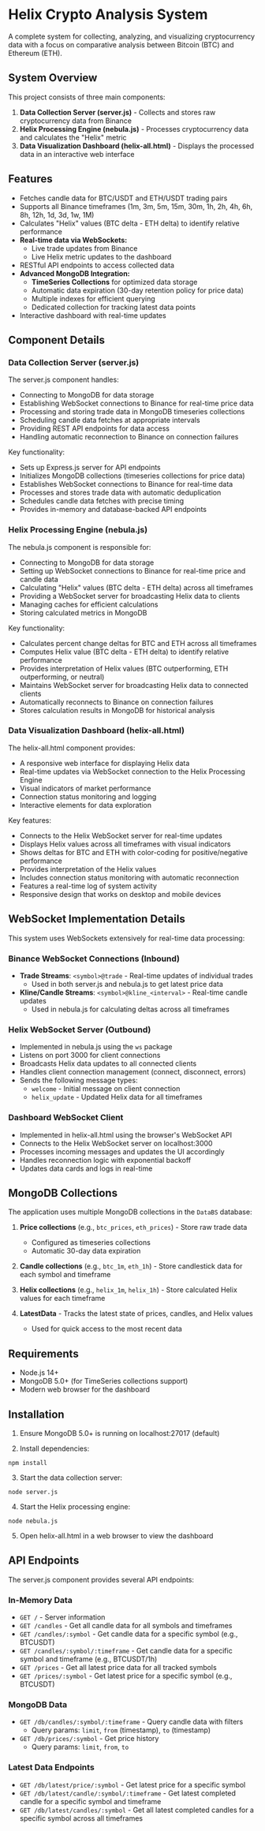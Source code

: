 # Helix Crypto Analysis System

A complete system for collecting, analyzing, and visualizing cryptocurrency data with a focus on comparative analysis between Bitcoin (BTC) and Ethereum (ETH).

## System Overview

This project consists of three main components:

1. **Data Collection Server (server.js)** - Collects and stores raw cryptocurrency data from Binance
2. **Helix Processing Engine (nebula.js)** - Processes cryptocurrency data and calculates the "Helix" metric
3. **Data Visualization Dashboard (helix-all.html)** - Displays the processed data in an interactive web interface

## Features

- Fetches candle data for BTC/USDT and ETH/USDT trading pairs
- Supports all Binance timeframes (1m, 3m, 5m, 15m, 30m, 1h, 2h, 4h, 6h, 8h, 12h, 1d, 3d, 1w, 1M)
- Calculates "Helix" values (BTC delta - ETH delta) to identify relative performance
- **Real-time data via WebSockets:**
  - Live trade updates from Binance
  - Live Helix metric updates to the dashboard
- RESTful API endpoints to access collected data
- **Advanced MongoDB Integration:**
  - **TimeSeries Collections** for optimized data storage
  - Automatic data expiration (30-day retention policy for price data)
  - Multiple indexes for efficient querying
  - Dedicated collection for tracking latest data points
- Interactive dashboard with real-time updates

## Component Details

### Data Collection Server (server.js)

The server.js component handles:

- Connecting to MongoDB for data storage
- Establishing WebSocket connections to Binance for real-time price data
- Processing and storing trade data in MongoDB timeseries collections
- Scheduling candle data fetches at appropriate intervals
- Providing REST API endpoints for data access
- Handling automatic reconnection to Binance on connection failures

Key functionality:
- Sets up Express.js server for API endpoints
- Initializes MongoDB collections (timeseries collections for price data)
- Establishes WebSocket connections to Binance for real-time data
- Processes and stores trade data with automatic deduplication
- Schedules candle data fetches with precise timing
- Provides in-memory and database-backed API endpoints

### Helix Processing Engine (nebula.js)

The nebula.js component is responsible for:

- Connecting to MongoDB for data storage
- Setting up WebSocket connections to Binance for real-time price and candle data
- Calculating "Helix" values (BTC delta - ETH delta) across all timeframes
- Providing a WebSocket server for broadcasting Helix data to clients
- Managing caches for efficient calculations
- Storing calculated metrics in MongoDB

Key functionality:
- Calculates percent change deltas for BTC and ETH across all timeframes
- Computes Helix value (BTC delta - ETH delta) to identify relative performance
- Provides interpretation of Helix values (BTC outperforming, ETH outperforming, or neutral)
- Maintains WebSocket server for broadcasting Helix data to connected clients
- Automatically reconnects to Binance on connection failures
- Stores calculation results in MongoDB for historical analysis

### Data Visualization Dashboard (helix-all.html)

The helix-all.html component provides:

- A responsive web interface for displaying Helix data
- Real-time updates via WebSocket connection to the Helix Processing Engine
- Visual indicators of market performance
- Connection status monitoring and logging
- Interactive elements for data exploration

Key features:
- Connects to the Helix WebSocket server for real-time updates
- Displays Helix values across all timeframes with visual indicators
- Shows deltas for BTC and ETH with color-coding for positive/negative performance
- Provides interpretation of the Helix values
- Includes connection status monitoring with automatic reconnection
- Features a real-time log of system activity
- Responsive design that works on desktop and mobile devices

## WebSocket Implementation Details

This system uses WebSockets extensively for real-time data processing:

### Binance WebSocket Connections (Inbound)
- **Trade Streams**: `<symbol>@trade` - Real-time updates of individual trades
  - Used in both server.js and nebula.js to get latest price data
- **Kline/Candle Streams**: `<symbol>@kline_<interval>` - Real-time candle updates
  - Used in nebula.js for calculating deltas across all timeframes

### Helix WebSocket Server (Outbound)
- Implemented in nebula.js using the `ws` package
- Listens on port 3000 for client connections
- Broadcasts Helix data updates to all connected clients
- Handles client connection management (connect, disconnect, errors)
- Sends the following message types:
  - `welcome` - Initial message on client connection
  - `helix_update` - Updated Helix data for all timeframes

### Dashboard WebSocket Client
- Implemented in helix-all.html using the browser's WebSocket API
- Connects to the Helix WebSocket server on localhost:3000
- Processes incoming messages and updates the UI accordingly
- Handles reconnection logic with exponential backoff
- Updates data cards and logs in real-time

## MongoDB Collections

The application uses multiple MongoDB collections in the `DataBS` database:

1. **Price collections** (e.g., `btc_prices`, `eth_prices`) - Store raw trade data
   - Configured as timeseries collections 
   - Automatic 30-day data expiration

2. **Candle collections** (e.g., `btc_1m`, `eth_1h`) - Store candlestick data for each symbol and timeframe

3. **Helix collections** (e.g., `helix_1m`, `helix_1h`) - Store calculated Helix values for each timeframe

4. **LatestData** - Tracks the latest state of prices, candles, and Helix values
   - Used for quick access to the most recent data

## Requirements

- Node.js 14+ 
- MongoDB 5.0+ (for TimeSeries collections support)
- Modern web browser for the dashboard

## Installation

1. Ensure MongoDB 5.0+ is running on localhost:27017 (default)

2. Install dependencies:
```
npm install
```

3. Start the data collection server:
```
node server.js
```

4. Start the Helix processing engine:
```
node nebula.js
```

5. Open helix-all.html in a web browser to view the dashboard

## API Endpoints

The server.js component provides several API endpoints:

### In-Memory Data
- `GET /` - Server information
- `GET /candles` - Get all candle data for all symbols and timeframes
- `GET /candles/:symbol` - Get candle data for a specific symbol (e.g., BTCUSDT)
- `GET /candles/:symbol/:timeframe` - Get candle data for a specific symbol and timeframe (e.g., BTCUSDT/1h)
- `GET /prices` - Get all latest price data for all tracked symbols
- `GET /prices/:symbol` - Get latest price for a specific symbol (e.g., BTCUSDT)

### MongoDB Data
- `GET /db/candles/:symbol/:timeframe` - Query candle data with filters
  - Query params: `limit`, `from` (timestamp), `to` (timestamp)
- `GET /db/prices/:symbol` - Get price history
  - Query params: `limit`, `from`, `to`

### Latest Data Endpoints
- `GET /db/latest/price/:symbol` - Get latest price for a specific symbol
- `GET /db/latest/candle/:symbol/:timeframe` - Get latest completed candle for a specific symbol and timeframe
- `GET /db/latest/candles/:symbol` - Get all latest completed candles for a specific symbol across all timeframes 